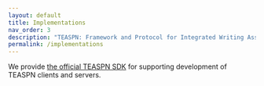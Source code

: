 ```yaml
---
layout: default
title: Implementations
nav_order: 3
description: "TEASPN: Framework and Protocol for Integrated Writing Assistance Environments"
permalink: /implementations
---
```


We provide [the official TEASPN SDK](https://github.com/teaspn/teaspn-sdk) for supporting development of TEASPN clients and servers.
